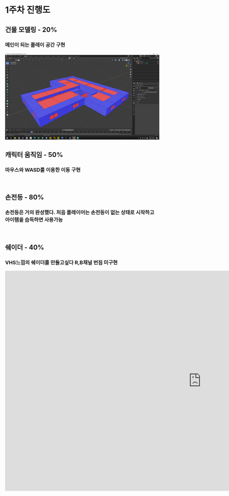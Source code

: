 # 1주차 진행도
## 건물 모델링 - 20%
### 메인이 되는 플레이 공간 구현
<img src = "./image/1주차모델링.jpg" width = "700">


## 캐릭터 움직임 - 50%
### 마우스와 WASD를 이용한 이동 구현
<br>

## 손전등 - 80%
### 손전등은 거의 완성했다. 처음 플레이어는 손전등이 없는 상태로 시작하고 아이템을 습득하면 사용가능
<br>

## 쉐이더 - 40%
### VHS느낌의 쉐이더를 만들고싶다 R,B채널 번짐 미구현  


<iframe width="1280" height="720" src="https://www.youtube.com/embed/kGsci7bZuUg" frameborder="0" allow="accelerometer; autoplay; clipboard-write; encrypted-media; gyroscope; picture-in-picture" allowfullscreen></iframe>
